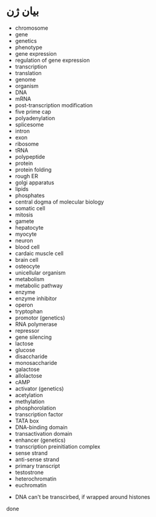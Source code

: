 ﻿<h1>بیان ژن</h1>


<ul>
    <li>chromosome</li>
    <li>gene</li>
    <li>genetics</li>
    <li>phenotype</li>
    <li>gene expression</li>
    <li>regulation of gene expression</li>
    <li>transcription</li>
    <li>translation</li>
    <li>genome</li>
    <li>organism</li>
    <li>DNA</li>
    <li>mRNA</li>
    <li>post-transcription modification</li>
    <li>five prime cap</li>
    <li>polyadenylation</li>
    <li>splicesome</li>
    <li>intron</li>
    <li>exon</li>
    <li>ribosome</li>
    <li>tRNA</li>
    <li>polypeptide</li>
    <li>protein</li>
    <li>protein folding</li>
    <li>rough ER</li>
    <li>golgi apparatus</li>
    <li>lipids</li>
    <li>phosphates</li>
    <li>central dogma of molecular biology</li>
    <li>somatic cell</li>
    <li>mitosis</li>
    <li>gamete</li>
    <li>hepatocyte</li>
    <li>myocyte</li>
    <li>neuron</li>
    <li>blood cell</li>
    <li>cardaic muscle cell</li>
    <li>brain cell</li>
    <li>osteocyte</li>
    <li>unicellular organism</li>
    <li>metabolism</li>
    <li>metabolic pathway</li>
    <li>enzyme</li>
    <li>enzyme inhibitor</li>
    <li>operon</li>
    <li>tryptophan</li>
    <li>promotor (genetics)</li>
    <li>RNA polymerase</li>
    <li>repressor</li>
    <li>gene silencing</li>
    <li>lactose</li>
    <li>glucose</li>
    <li>disaccharide</li>
    <li>monosaccharide</li>
    <li>galactose</li>
    <li>allolactose</li>
    <li>cAMP</li>
    <li>activator (genetics)</li>
    <li>acetylation</li>
    <li>methylation</li>
    <li>phosphorolation</li>
    <li>transcription factor</li>
    <li>TATA box</li>
    <li>DNA-binding domain</li>
    <li>transactivation domain</li>
    <li>enhancer (genetics)</li>
    <li>transcription preinitiation complex</li>
    <li>sense strand</li>
    <li>anti-sense strand</li>
    <li>primary transcript</li>
    <li>testostrone</li>
    <li>heterochromatin</li>
    <li>euchromatin</li>
</ul>

<ul>
    <li>DNA can't be transcirbed, if wrapped around histones</li>
</ul>

<p>done</p>